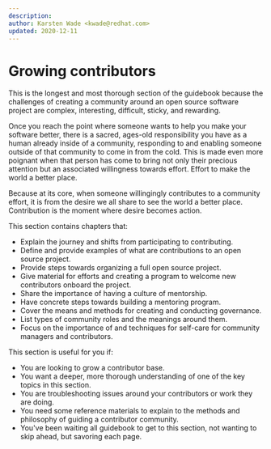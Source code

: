```yaml
---
description: 
author: Karsten Wade <kwade@redhat.com>
updated: 2020-12-11
---
```


# Growing contributors

This is the longest and most thorough section of the guidebook because the challenges of creating a community around an open source software project are complex, interesting, difficult, sticky, and rewarding.

Once you reach the point where someone wants to help you make your software better, there is a sacred, ages-old responsibility you have as a human already inside of a community, responding to and enabling someone outside of that community to come in from the cold.
This is made even more poignant when that person has come to bring not only their precious attention but an associated willingness towards effort.
Effort to make the world a better place.

Because at its core, when someone willingingly contributes to a community effort, it is from the desire we all share to see the world a better place.
Contribution is the moment where desire becomes action.

This section contains chapters that:

* Explain the journey and shifts from participating to contributing.
* Define and provide examples of what are contributions to an open source project.
* Provide steps towards organizing a full open source project.
* Give material for efforts and creating a program to welcome new contributors onboard the project.
* Share the importance of having a culture of mentorship.
* Have concrete steps towards building a mentoring program.
* Cover the means and methods for creating and conducting governance.
* List types of community roles and the meanings around them.
* Focus on the importance of and techniques for self-care for community managers and contributors.

This section is useful for you if:

* You are looking to grow a contributor base.
* You want a deeper, more thorough understanding of one of the key topics in this section.
* You are troubleshooting issues around your contributors or work they are doing.
* You need some reference materials to explain to the methods and philosophy of guiding a contributor community.
* You've been waiting all guidebook to get to this section, not wanting to skip ahead, but savoring each page.